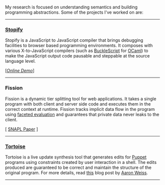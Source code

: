 My research is focused on understanding semantics and building programming
abstractions. Some of the projects I've worked on are:

----------

### [Stopify](https://github.com/plasma-umass/stopify)
Stopify is a JavaScript to JavaScript compiler that brings debugging facilities
to browser based programming environments. It composes with various
X-to-JavaScript compilers (such as
[BuckleScript](http://bucklescript.github.io/bucklescript/) for
[OCaml](https://ocaml.org)) to make the JavaScript output code pausable and
steppable at the source language level.
<!--For more details, read-->
<!--[this](https://baxtersa.github.io/2017/06/10/stopify.html) blog post by my-->
<!--co-author [Sam Baxter](https://baxtersa.github.io/about/)-->
[_[Online Demo](http://stopify.org)_]

----------

### Fission
Fission is a dynamic tier splitting tool for web applications. It takes a
single program with both client and server side code and executes them in the
correct context at runtime. Fission tracks implicit data flow in the program
using [faceted
evaluation](https://users.soe.ucsc.edu/~cormac/papers/popl12b.pdf) and
guarantees that private data never leaks to the client.

[ [SNAPL Paper](http://drops.dagstuhl.de/opus/volltexte/2017/7124/pdf/LIPIcs-SNAPL-2017-5.pdf) ]

----------
### [Tortoise](https://github.com/plasma-umass/Tortoise)
Tortoise is a live update synthesis tool that generates edits for
[Puppet](https://puppet.com/) programs using constraints created by user
interaction in a shell. The edits produced are guaranteed to be correct and
maintain the structure of the original program. For more details, read
[this](https://aaronweiss.us/posts/2017-06-05-bridging-the-system-configuration-gap.html)
blog post by [Aaron Weiss](https://aaronweiss.us/).

----------
